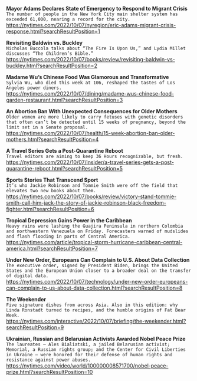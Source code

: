 **Mayor Adams Declares State of Emergency to Respond to Migrant Crisis**\
`The number of people in the New York City main shelter system has exceeded 61,000, nearing a record for the city.`\
https://nytimes.com/2022/10/07/nyregion/eric-adams-migrant-crisis-response.html?searchResultPosition=1

**Revisiting Baldwin vs. Buckley**\
`Nicholas Buccola talks about “The Fire Is Upon Us,” and Lydia Millet discusses “The Children’s Bible.”`\
https://nytimes.com/2022/10/07/books/review/revisiting-baldwin-vs-buckley.html?searchResultPosition=2

**Madame Wu’s Chinese Food Was Glamorous and Transformative**\
`Sylvia Wu, who died this week at 106, reshaped the tastes of Los Angeles power diners.`\
https://nytimes.com/2022/10/07/dining/madame-wus-chinese-food-garden-restaurant.html?searchResultPosition=3

**An Abortion Ban With Unexpected Consequences for Older Mothers**\
`Older women are more likely to carry fetuses with genetic disorders that often can’t be detected until 15 weeks of pregnancy, beyond the limit set in a Senate proposal.`\
https://nytimes.com/2022/10/07/health/15-week-abortion-ban-older-mothers.html?searchResultPosition=4

**A Travel Series Gets a Post-Quarantine Reboot**\
`Travel editors are aiming to keep 36 Hours recognizable, but fresh.`\
https://nytimes.com/2022/10/07/insider/a-travel-series-gets-a-post-quarantine-reboot.html?searchResultPosition=5

**Sports Stories That Transcend Sport**\
`It’s who Jackie Robinson and Tommie Smith were off the field that elevates two new books about them.`\
https://nytimes.com/2022/10/07/books/review/victory-stand-tommie-smith-call-him-jack-the-story-of-jackie-robinson-black-freedom-fighter.html?searchResultPosition=6

**Tropical Depression Gains Power in the Caribbean**\
`Heavy rains were lashing the Guajira Peninsula in northern Colombia and northwestern Venezuela on Friday. Forecasters warned of mudslides and flash flooding in parts of Central America.`\
https://nytimes.com/article/tropical-storm-hurricane-caribbean-central-america.html?searchResultPosition=7

**Under New Order, Europeans Can Complain to U.S. About Data Collection**\
`The executive order, signed by President Biden, brings the United States and the European Union closer to a broader deal on the transfer of digital data.`\
https://nytimes.com/2022/10/07/technology/under-new-order-europeans-can-complain-to-us-about-data-collection.html?searchResultPosition=8

**The Weekender**\
`Five signature dishes from across Asia. Also in this edition: why Linda Ronstadt turned to recipes, and the humble origins of Fat Bear Week.`\
https://nytimes.com/interactive/2022/10/07/briefing/the-weekender.html?searchResultPosition=9

**Ukrainian, Russian and Belarusian Activists Awarded Nobel Peace Prize**\
`The laureates — Ales Bialiatski, a jailed Belarusian activist; Memorial, a Russian rights group; and the Center for Civil Liberties in Ukraine — were honored for their defense of human rights and resistance against power abuses.`\
https://nytimes.com/video/world/100000008571700/nobel-peace-prize.html?searchResultPosition=10

